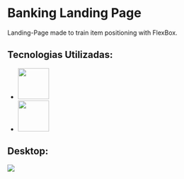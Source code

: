 <h1>Banking Landing Page</h1>
Landing-Page made to train item positioning with FlexBox.

<h2>Tecnologias Utilizadas:</h2>
<ul>
<li><img src="https://img.shields.io/badge/HTML5-E34F26?style=for-the-badge&logo=html5&logoColor=white" width="70px" /></li>
<li><img src="https://img.shields.io/badge/CSS3-1572B6?style=for-the-badge&logo=css3&logoColor=white" width="70px" /></li>
</ul>
<h2>Desktop:</h2>
<img src="https://github.com/AndersonDinizDev/banking-landing-page/blob/master/img/print.png?raw=true" />
